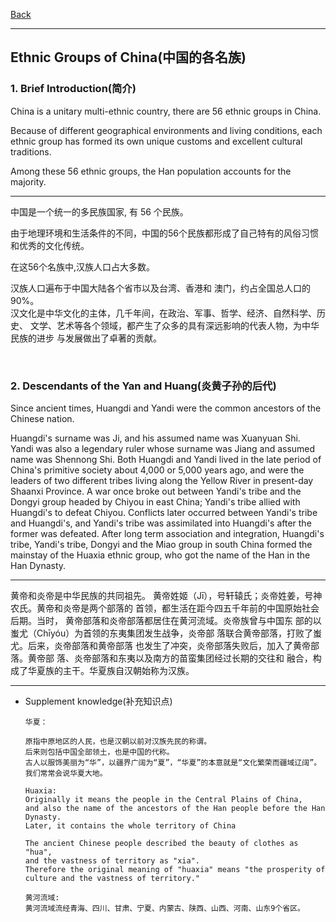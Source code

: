 [Back](../../README.md)

<hr>

## Ethnic Groups of China(中国的各名族)

### 1. Brief Introduction(简介)

China is a unitary multi-ethnic country, there are 56 ethnic groups in China.<br>

Because of different geographical environments and living conditions, each ethnic group has formed its own unique customs and excellent cultural traditions.

Among these 56 ethnic groups, the Han population accounts for the majority.

<hr>

中国是一个统一的多民族国家, 有 56 个民族。<br>

由于地理环境和生活条件的不同，中国的56个民族都形成了自己特有的风俗习惯和优秀的文化传统。<br>

在这56个名族中,汉族人口占大多数。

汉族人口遍布于中国大陆各个省市以及台湾、香港和
澳门，约占全国总人口的 90%。<br>
汉文化是中华文化的主体，几千年间，在政治、军事、哲学、经济、自然科学、历史、
文学、艺术等各个领域，都产生了众多的具有深远影响的代表人物，为中华民族的进步
与发展做出了卓著的贡献。<br>

&nbsp;

### 2. Descendants of the Yan and Huang(炎黄子孙的后代)

Since ancient times, Huangdi and Yandi were the common ancestors of the Chinese 
nation. <br>

Huangdi's surname was Ji, and his assumed name was Xuanyuan 
Shi. Yandi was also a legendary ruler whose surname was Jiang and 
assumed name was Shennong Shi. Both Huangdi and Yandi lived in 
the late period of China's primitive society about 4,000 or 5,000 years 
ago, and were the leaders of two different tribes living along the Yellow 
River in present-day Shaanxi Province. A war once broke out between 
Yandi's tribe and the Dongyi group headed by Chiyou in east China; 
Yandi's tribe allied with Huangdi's to defeat Chiyou. Conflicts later 
occurred between Yandi's tribe and Huangdi's, and Yandi's tribe was 
assimilated into Huangdi's after the former was defeated. After long term association and integration, Huangdi's tribe, Yandi's tribe, Dongyi 
and the Miao group in south China formed the mainstay of 
the Huaxia ethnic group, who got the name of the Han in the Han Dynasty.

<hr>

黄帝和炎帝是中华民族的共同祖先。
黄帝姓姬（Jī），号轩辕氏；炎帝姓姜，号神农氏。黄帝和炎帝是两个部落的
首领，都生活在距今四五千年前的中国原始社会后期。当时，
黄帝部落和炎帝部落都居住在黄河流域。炎帝族曾与中国东
部的以蚩尤（Chīyóu）为首领的东夷集团发生战争，炎帝部
落联合黄帝部落，打败了蚩尤。后来，炎帝部落和黄帝部落
也发生了冲突，炎帝部落失败后，加入了黄帝部落。黄帝部
落、炎帝部落和东夷以及南方的苗蛮集团经过长期的交往和
融合，构成了华夏族的主干。华夏族自汉朝始称为汉族。

<hr>

- Supplement knowledge(补充知识点)

    ```
    华夏：
        
    原指中原地区的人民，也是汉朝以前对汉族先民的称谓。
    后来则包括中国全部领土，也是中国的代称。
    古人以服饰美丽为“华”，以疆界广阔为“夏”，“华夏”的本意就是“文化繁荣而疆域辽阔”。
    我们常常会说华夏大地。

    Huaxia: 
    Originally it means the people in the Central Plains of China, 
    and also the name of the ancestors of the Han people before the Han Dynasty. 
    Later, it contains the whole territory of China 

    The ancient Chinese people described the beauty of clothes as "hua", 
    and the vastness of territory as "xia".
    Therefore the original meaning of "huaxia" means "the prosperity of culture and the vastness of territory."

    黄河流域:
    黄河流域流经青海、四川、甘肃、宁夏、内蒙古、陕西、山西、河南、山东9个省区。
    ```
